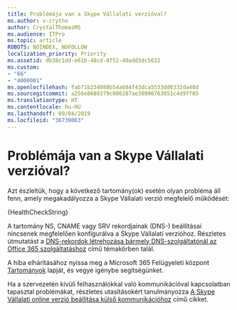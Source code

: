 ```yaml
---
title: Problémája van a Skype Vállalati verzióval?
ms.author: v-crytho
author: CrystalThomasMS
ms.audience: ITPro
ms.topic: article
ROBOTS: NOINDEX, NOFOLLOW
localization_priority: Priority
ms.assetid: db38c1dd-e61b-48cd-8f52-40add3dc5632
ms.custom:
- "66"
- "4000001"
ms.openlocfilehash: fab71b234088b54a684f43dca5533dd0332da48d
ms.sourcegitcommit: a256e8680379c006287ae30996763051c4d9ff85
ms.translationtype: HT
ms.contentlocale: hu-HU
ms.lasthandoff: 09/04/2019
ms.locfileid: "36739063"
---
```

# <a name="issue-with-skype-for-business"></a>Problémája van a Skype Vállalati verzióval?

Azt észleltük, hogy a következő tartomány(ok) esetén olyan probléma áll fenn, amely megakadályozza a Skype Vállalati verzió megfelelő működését:
  
{HealthCheckString}
  
A tartomány NS, CNAME vagy SRV rekordjainak (DNS-) beállításai nincsenek megfelelően konfigurálva a Skype Vállalati verzióhoz. Részletes útmutatást a [DNS-rekordok létrehozása bármely DNS-szolgáltatónál az Office 365 szolgáltatáshoz](https://docs.microsoft.com/office365/admin/get-help-with-domains/create-dns-records-at-any-dns-hosting-provider) című témakörben talál.
  
A hiba elhárításához nyissa meg a Microsoft 365 Felügyeleti központ [Tartományok](https://admin.microsoft.com/adminportal/home#/Domains) lapját, és vegye igénybe segítségünket.
  
Ha a szervezetén kívüli felhasználókkal való kommunikációval kapcsolatban tapasztal problémákat, részletes utasításokért tanulmányozza [A Skype Vállalati online verzió beállítása külső kommunikációhoz](https://support.microsoft.com/help/10041/set-up-skype-for-business-online-external-communications.aspx) című cikket.

  